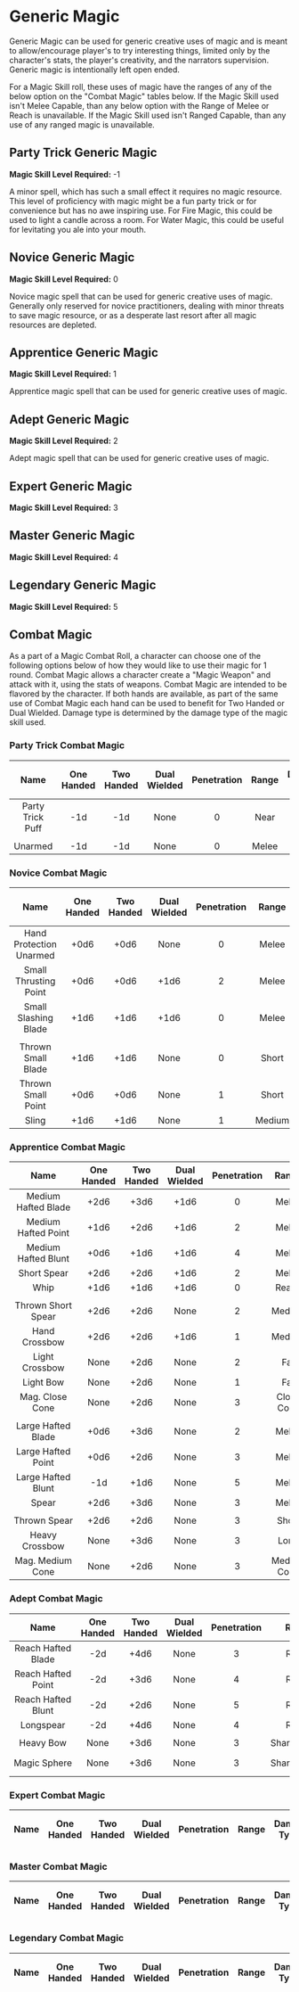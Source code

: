 # Generic Magic

Generic Magic can be used for generic creative uses of magic and is meant to allow/encourage player's to try interesting things, limited only by the character's stats, the player's creativity, and the narrators supervision. Generic magic is intentionally left open ended.

For a Magic Skill roll, these uses of magic have the ranges of any of the below option on the "Combat Magic" tables below. If the Magic Skill used isn't Melee Capable, than any below option with the Range of Melee or Reach is unavailable. If the Magic Skill used isn't Ranged Capable, than any use of any ranged magic is unavailable.

## Party Trick Generic Magic

**Magic Skill Level Required:** -1

A minor spell, which has such a small effect it requires no magic resource. This level of proficiency with magic might be a fun party trick or for convenience but has no awe inspiring use. For Fire Magic, this could be used to light a candle across a room. For Water Magic, this could be useful for levitating you ale into your mouth.

## Novice Generic Magic

**Magic Skill Level Required:** 0

Novice magic spell that can be used for generic creative uses of magic. Generally only reserved for novice practitioners, dealing with minor threats to save magic resource, or as a desperate last resort after all magic resources are depleted.

## Apprentice Generic Magic

**Magic Skill Level Required:** 1

Apprentice magic spell that can be used for generic creative uses of magic.

## Adept Generic Magic

**Magic Skill Level Required:** 2

Adept magic spell that can be used for generic creative uses of magic.

## Expert Generic Magic

**Magic Skill Level Required:** 3

## Master Generic Magic

**Magic Skill Level Required:** 4

## Legendary Generic Magic

**Magic Skill Level Required:** 5

## Combat Magic

As a part of a Magic Combat Roll, a character can choose one of the following options below of how they would like to use their magic for 1 round. Combat Magic allows a character create a "Magic Weapon" and attack with it, using the stats of weapons. Combat Magic are intended to be flavored by the character. If both hands are available, as part of the same use of Combat Magic each hand can be used to benefit for Two Handed or Dual Wielded. Damage type is determined by the damage type of the magic skill used.

### Party Trick Combat Magic

|       Name       | One<br />Handed | Two<br />Handed | Dual<br />Wielded | Penetration | Range | Damage<br />Types | Engageable<br />Opponents | Area Of<br />Effect | Magic<br />Resource |
| :--------------: | :-------------: | :-------------: | :---------------: | :---------: | :---: | :---------------: | :-----------------------: | :-----------------: | :-----------------: |
| Party Trick Puff |       -1d       |       -1d       |       None       |      0      | Near |                  |         Standard         |        None        |          0          |
|                  |                |                |                  |            |      |                  |                          |                    |                    |
|     Unarmed     |       -1d       |       -1d       |       None       |      0      | Melee |                  |           Rapid           |        None        |          0          |

### Novice Combat Magic

|          Name          | One<br />Handed | Two<br />Handed | Dual<br />Wielded | Penetration | Range | Damage<br />Types | Engageable<br />Opponents | Area Of<br />Effect | Magic<br />Resource |
| :---------------------: | :-------------: | :-------------: | :---------------: | :---------: | :----: | :---------------: | :-----------------------: | :-----------------: | :-----------------: |
| Hand Protection Unarmed |      +0d6      |      +0d6      |       None       |      0      | Melee |                  |           Rapid           |        None        |          0          |
|  Small Thrusting Point  |      +0d6      |      +0d6      |       +1d6       |      2      | Melee |                  |           Rapid           |        None        |          0          |
|  Small Slashing Blade  |      +1d6      |      +1d6      |       +1d6       |      0      | Melee |                  |           Rapid           |        None        |          0          |
|                        |                |                |                  |            |        |                  |                          |                    |                    |
|   Thrown Small Blade   |      +1d6      |      +1d6      |       None       |      0      | Short |                  |           Quick           |        None        |          0          |
|   Thrown Small Point   |      +0d6      |      +0d6      |       None       |      1      | Short |                  |           Quick           |        None        |          0          |
|          Sling          |      +1d6      |      +1d6      |       None       |      1      | Medium |                  |         Standard         |        None        |          0          |

### Apprentice Combat Magic

|        Name        | One<br />Handed | Two<br />Handed | Dual<br />Wielded | Penetration |    Range    | Damage<br />Types | Engageable<br />Opponents | Area Of<br />Effect | Magic<br />Resource |
| :-----------------: | :-------------: | :-------------: | :---------------: | :---------: | :---------: | :---------------: | :-----------------------: | :-----------------: | :-----------------: |
| Medium Hafted Blade |      +2d6      |      +3d6      |       +1d6       |      0      |    Melee    |                  |           Rapid           |        None        |          1          |
| Medium Hafted Point |      +1d6      |      +2d6      |       +1d6       |      2      |    Melee    |                  |           Rapid           |        None        |          1          |
| Medium Hafted Blunt |      +0d6      |      +1d6      |       +1d6       |      4      |    Melee    |                  |           Rapid           |        None        |          1          |
|     Short Spear     |      +2d6      |      +2d6      |       +1d6       |      2      |    Melee    |                  |        Spear Rapid        |        None        |          1          |
|        Whip        |      +1d6      |      +1d6      |       +1d6       |      0      |    Reach    |                  |           Rapid           |        None        |          1          |
|                    |                |                |                  |            |            |                  |                          |                    |                    |
| Thrown Short Spear |      +2d6      |      +2d6      |       None       |      2      |   Medium   |                  |         Standard         |        None        |          1          |
|    Hand Crossbow    |      +2d6      |      +2d6      |       +1d6       |      1      |   Medium   |                  |         Standard         |        None        |          1          |
|   Light Crossbow   |      None      |      +2d6      |       None       |      2      |     Far     |                  |          Loading          |        None        |          1          |
|      Light Bow      |      None      |      +2d6      |       None       |      1      |     Far     |                  |           Quick           |        None        |          1          |
|  Mag. Close Cone  |      None      |      +2d6      |       None       |      3      | Close Cone |                  |             1             |  Cone Calculation  |          1          |
|                    |                |                |                  |            |            |                  |                          |                    |                    |
| Large Hafted Blade |      +0d6      |      +3d6      |       None       |      2      |    Melee    |                  |           Rapid           |        None        |          2          |
| Large Hafted Point |      +0d6      |      +2d6      |       None       |      3      |    Melee    |                  |           Rapid           |        None        |          2          |
| Large Hafted Blunt |       -1d       |      +1d6      |       None       |      5      |    Melee    |                  |           Rapid           |        None        |          2          |
|        Spear        |      +2d6      |      +3d6      |       None       |      3      |    Melee    |                  |        Spear Rapid        |        None        |          2          |
|                    |                |                |                  |            |            |                  |                          |                    |                    |
|    Thrown Spear    |      +2d6      |      +2d6      |       None       |      3      |    Short    |                  |         Standard         |        None        |          2          |
|   Heavy Crossbow   |      None      |      +3d6      |       None       |      3      |    Long    |                  |      Complex Loading      |        None        |          2          |
|  Mag. Medium Cone  |      None      |      +2d6      |       None       |      3      | Medium Cone |                  |             1             |  Cone Calculation  |          2          |

### Adept Combat Magic

|        Name        | One<br />Handed | Two<br />Handed | Dual<br />Wielded | Penetration |    Range    | Damage<br />Types | Engageable<br />Opponents | Area Of<br />Effect | Magic<br />Resource |
| :----------------: | :-------------: | :-------------: | :---------------: | :---------: | :----------: | :---------------: | :-----------------------: | :-----------------: | :-----------------: |
| Reach Hafted Blade |       -2d       |      +4d6      |       None       |      3      |    Reach    |                  |           Rapid           |        None        |          3          |
| Reach Hafted Point |       -2d       |      +3d6      |       None       |      4      |    Reach    |                  |           Rapid           |        None        |          3          |
| Reach Hafted Blunt |       -2d       |      +2d6      |       None       |      5      |    Reach    |                  |           Rapid           |        None        |          3          |
|     Longspear     |       -2d       |      +4d6      |       None       |      4      |    Reach    |                  |        Spear Rapid        |        None        |          3          |
|                    |                |                |                  |            |              |                  |                          |                    |                    |
|     Heavy Bow     |      None      |      +3d6      |       None       |      3      | Sharpshooter |                  |         Standard         |        None        |          3          |
|   Magic Sphere   |      None      |      +3d6      |       None       |      3      | Sharpshooter |                  |             1             | Sphere Calculation |          3          |

### Expert Combat Magic

| Name | One<br />Handed | Two<br />Handed | Dual<br />Wielded | Penetration | Range | Damage<br />Types | Engageable<br />Opponents | Area Of<br />Effect | Magic<br />Resource |
| :--: | :-------------: | :-------------: | :---------------: | :---------: | :---: | :---------------: | :-----------------------: | :-----------------: | :-----------------: |

### Master Combat Magic

| Name | One<br />Handed | Two<br />Handed | Dual<br />Wielded | Penetration | Range | Damage<br />Types | Engageable<br />Opponents | Area Of<br />Effect | Magic<br />Resource |
| :--: | :-------------: | :-------------: | :---------------: | :---------: | :---: | :---------------: | :-----------------------: | :-----------------: | :-----------------: |

### Legendary Combat Magic

| Name | One<br />Handed | Two<br />Handed | Dual<br />Wielded | Penetration | Range | Damage<br />Types | Engageable<br />Opponents | Area Of<br />Effect | Magic<br />Resource |
| :--: | :-------------: | :-------------: | :---------------: | :---------: | :---: | :---------------: | :-----------------------: | :-----------------: | :-----------------: |
